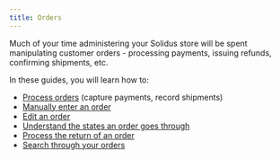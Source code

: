 ```yaml
---
title: Orders
---
```


Much of your time administering your Solidus store will be spent manipulating customer orders - processing payments, issuing refunds, confirming shipments, etc.

In these guides, you will learn how to:

* [Process orders](processing_orders) (capture payments, record shipments)
* [Manually enter an order](entering_orders)
* [Edit an order](editing_orders)
* [Understand the states an order goes through](order_states)
* [Process the return of an order](returning_orders)
* [Search through your orders](searching_orders)
